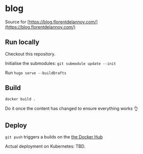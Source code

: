 # blog

Source for [https://blog.florentdelannoy.com/](https://blog.florentdelannoy.com/)

## Run locally

Checkout this repository.

Initialise the submodules: `git submodule update --init`

Run `hugo serve --buildDrafts`

## Build

`docker build .`

Do it once the content has changed to ensure everything works 👌

## Deploy

`git push` triggers a builds on the [the Docker Hub](https://hub.docker.com/r/pluies/blog/builds)

Actual deployment on Kubernetes: TBD.
